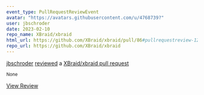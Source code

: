 ```yaml
---
event_type: PullRequestReviewEvent
avatar: "https://avatars.githubusercontent.com/u/4768739?"
user: jbschroder
date: 2023-02-10
repo_name: XBraid/xbraid
html_url: https://github.com/XBraid/xbraid/pull/86#pullrequestreview-1292219300
repo_url: https://github.com/XBraid/xbraid
---
```


<a href='https://github.com/jbschroder' target='_blank'>jbschroder</a> <a href='https://github.com/XBraid/xbraid/pull/86#pullrequestreview-1292219300' target='_blank'>reviewed</a> a <a href='https://github.com/XBraid/xbraid/pull/86' target='_blank'>XBraid/xbraid pull request</a>

<small>None</small>

<a href='https://github.com/XBraid/xbraid/pull/86#pullrequestreview-1292219300' target='_blank'>View Review</a>